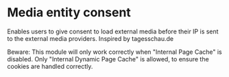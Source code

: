 # Media entity consent

Enables users to give consent to load external media before their IP is sent to the external media providers. Inspired by tagesschau.de

Beware: This module will only work correctly when "Internal Page Cache" is disabled. Only "Internal Dynamic Page Cache" is allowed, to ensure the cookies are handled correctly.
